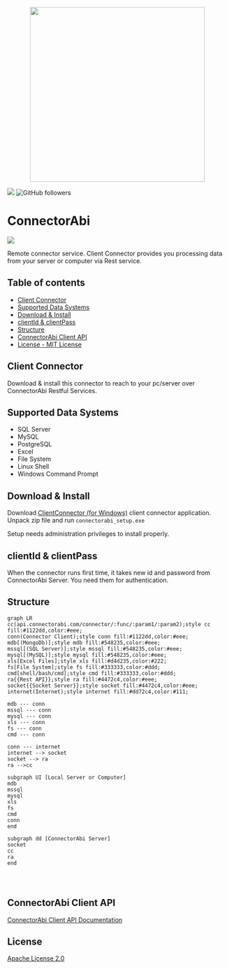 <p align="center">
<a href="https://connectorabi.com" _target="blank">
<img src="https://github.com/connectorabi/.github/raw/main/images/connectorabi-logo.png"  width="400" />
</a>
</p>


[![](https://img.shields.io/badge/%F0%9F%8C%90%20Powered_by-aliabi.org-blueviolet?style=flat&labelColor=%23323232)](https://aliabi.org) ![GitHub followers](https://img.shields.io/github/followers/miajupiter?label=AliAbi%20Collective&logo=github)


# ConnectorAbi

[![](https://img.shields.io/badge/ConnectorAbi%20Client%20API-Docs-chocolate?style=flat&logo=openapiinitiative&color=yellow)](https://docs.connectorabi.com)

Remote connector service. Client Connector provides you processing data from your server or computer via Rest service.

## Table of contents
- [Client Connector](#client-connector)
- [Supported Data Systems](#supported-data-systems)
- [Download & Install](#download--install)
- [clientId & clientPass](#clientid--clientpass)
- [Structure](#structure)
- [ConnectorAbi Client API](#connectorabi-client-api)
- [License - MIT License](#license---mit-license)

## Client Connector
Download & install this connector to reach to your pc/server over ConnectorAbi Restful Services.

## Supported Data Systems
- SQL Server
- MySQL
- PostgreSQL
- Excel
- File System
- Linux Shell
- Windows Command Prompt

## Download & Install
Download [ClientConnector (for Windows)](https://github.com/connectorabi/connector-server) client connector application.
Unpack zip file and run `connectorabi_setup.exe`

Setup needs administration privileges to install properly.

## clientId & clientPass
When the connector runs first time, it takes new id and password from ConnectorAbi Server. You need them for authentication.


## Structure

```mermaid
graph LR
cc(api.connectorabi.com/connector/:func/:param1/:param2);style cc fill:#1122dd,color:#eee;
conn(Connector Client);style conn fill:#1122dd,color:#eee;
mdb[(MongoDb)];style mdb fill:#548235,color:#eee;
mssql[(SQL Server)];style mssql fill:#548235,color:#eee;
mysql[(MySQL)];style mysql fill:#548235,color:#eee;
xls[Excel Files];style xls fill:#d4d235,color:#222;
fs[File System];style fs fill:#333333,color:#ddd;
cmd[shell/bash/cmd];style cmd fill:#333333,color:#ddd;
ra{{Rest API}};style ra fill:#4472c4,color:#eee;
socket{{Socket Server}};style socket fill:#4472c4,color:#eee;
internet(Internet);style internet fill:#dd72c4,color:#111;

mdb --- conn
mssql --- conn
mysql --- conn
xls --- conn
fs --- conn
cmd --- conn

conn --- internet
internet --> socket
socket --> ra
ra -->cc

subgraph UI [Local Server or Computer]
mdb
mssql
mysql
xls
fs
cmd
conn
end

subgraph dd [ConnectorAbi Server]
socket
cc
ra
end




```

## ConnectorAbi Client API

[ConnectorAbi Client API Documentation](https://docs.connectorabi.com)


## License

[Apache License 2.0](./LICENSE)

